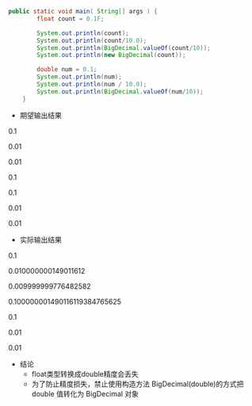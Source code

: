 ```java
public static void main( String[] args ) {
        float count = 0.1F;

        System.out.println(count);
        System.out.println(count/10.0);
        System.out.println(BigDecimal.valueOf(count/10));
        System.out.println(new BigDecimal(count));

        double num = 0.1;
        System.out.println(num);
        System.out.println(num / 10.0);
        System.out.println(BigDecimal.valueOf(num/10));
    }
```
* 期望输出结果

0.1

0.01

0.01

0.1

0.1

0.01

0.01
* 实际输出结果

0.1

0.010000000149011612

0.009999999776482582

0.100000001490116119384765625

0.1

0.01

0.01
* 结论
  * float类型转换成double精度会丢失
  * 为了防止精度损失，禁止使用构造方法 BigDecimal(double)的方式把 double 值转化为 BigDecimal 对象
